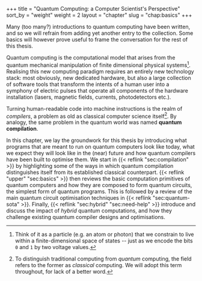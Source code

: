 +++
title = "Quantum Computing: a Computer Scientist's Perspective"
sort_by = "weight"
weight = 2
layout = "chapter"
slug = "chap:basics"
+++

Many (too many?) introductions to quantum computing have been written, and so
we will refrain from adding yet another entry to the collection.
Some basics will however prove useful to frame the conversation for the rest
of this thesis.

Quantum computing is the computational model that arises from the quantum
mechanical manipulation of finite dimensional physical systems[^particle].
Realising this new computing paradigm requires an entirely new technology stack:
most obviously, new dedicated hardware, but also a large collection of software
tools that transform the intents of a human user into a symphony of electric
pulses that operate all components of the hardware installation (lasers,
magnetic fields, currents, photodetectors etc.).

Turning human-readable code into machine instructions is the realm of *compilers*,
a problem as old as classical computer science itself[^classical].
By analogy, the same problem in the quantum world was named
**quantum compilation**.

In this chapter, we lay the groundwork for this thesis by introducing
what programs that are meant to run on quantum computers look like today,
what we expect they will look like in the (near) future and how quantum compilers
have been built to optimise them.
We start in {{< reflink "sec:compilation" >}} by highlighting some of the ways
in which quantum compilation distinguishes itself from its established 
classical counterpart.
{{< reflink "upper" "sec:basics" >}} then reviews the basic computation
primitives of quantum computers and how they are composed to form quantum
circuits, the simplest form of quantum programs.
This is followed by a review of the main quantum circuit optimisation
techniques in {{< reflink "sec:quantum-sota" >}}.
Finally, {{< reflink "sec:hybrid" "sec:need-help" >}} introduce and discuss
the impact of _hybrid_ quantum computations, and how they challenge existing
quantum compiler designs and optimisations.


[^particle]: Think of it as a particle (e.g. an atom or photon) that we
constrain to live within a finite-dimensional space of states -- just as we
encode the bits `0` and `1` by two voltage values.
[^classical]: To distinguish traditional computing from *quantum* computing,
the field refers to the former as *classical* computing.  We will adopt this
term throughout, for lack of a better word.